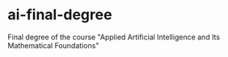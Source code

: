 # ai-final-degree
Final degree of the course "Applied Artificial Intelligence and Its Mathematical Foundations"


